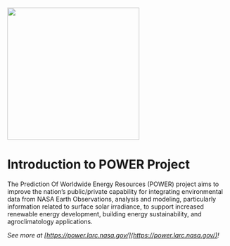 <img width="300" src="https://power.larc.nasa.gov/img/power_logo.png" style="margin-left:0px;margin-top:20px"/>

# Introduction to POWER Project

The Prediction Of Worldwide Energy Resources (POWER) project aims to improve the nation’s public/private capability for integrating environmental data from NASA Earth Observations, analysis and modeling, particularly information related to surface solar irradiance, to support increased renewable energy development, building energy sustainability, and agroclimatology applications.

*See more at [https://power.larc.nasa.gov/](https://power.larc.nasa.gov/)!*
